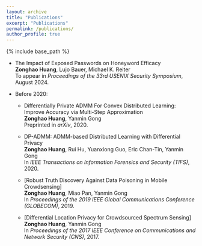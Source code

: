 ```yaml
---
layout: archive
title: "Publications"
excerpt: "Publications"
permalink: /publications/
author_profile: true
---
```

{% include base_path %}


* The Impact of Exposed Passwords on Honeyword Efficacy <br>
  <b>Zonghao Huang</b>, Lujo Bauer, Michael K. Reiter <br>
  To appear in <i>Proceedings of the 33rd USENIX Security Symposium</i>, August 2024.

* Before 2020:
  * Differentially Private ADMM For Convex Distributed Learning: Improve Accuracy via Multi-Step Approximation <br>
    <b>Zonghao Huang</b>, Yanmin Gong <br>
    Preprinted in <i>arXiv</i>, 2020.
  
  * DP-ADMM: ADMM-based Distributed Learning with Differential Privacy <br>
    <b>Zonghao Huang</b>, Rui Hu, Yuanxiong Guo, Eric Chan-Tin, Yanmin Gong <br> 
    In <i> IEEE Transactions on Information Forensics and Security (TIFS)</i>, 2020.

  * [Robust Truth Discovery Against Data Poisoning in Mobile Crowdsensing] <br>
    <b>Zonghao Huang</b>, Miao Pan, Yanmin Gong <br> 
    In <i>Proceedings of the 2019 IEEE Global Communications Conference (GLOBECOM)</i>, 2019.

  * [Differential Location Privacy for Crowdsourced Spectrum Sensing] <br>
    <b>Zonghao Huang</b>, Yanmin Gong <br>
    In <i>Proceedings of the 2017 IEEE Conference on Communications and Network Security (CNS)</i>, 2017.
